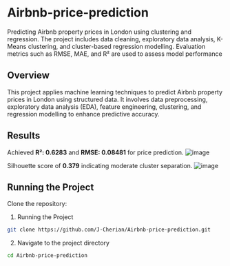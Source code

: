 # Airbnb-price-prediction
Predicting Airbnb property prices in London using clustering and regression. The project includes data cleaning, exploratory data analysis, K-Means clustering, and cluster-based regression modelling. Evaluation metrics such as RMSE, MAE, and R² are used to assess model performance

## Overview
This project applies machine learning techniques to predict Airbnb property prices in London using structured data. It involves data preprocessing, exploratory data analysis (EDA), feature engineering, clustering, and regression modelling to enhance predictive accuracy.

## Results

Achieved **R²: 0.6283** and **RMSE: 0.08481** for price prediction.
![image](https://github.com/user-attachments/assets/a4324ea9-ef10-4244-9d86-5a70a1156729)

Silhouette score of **0.379** indicating moderate cluster separation.
![image](https://github.com/user-attachments/assets/98bfd9f3-a60e-4dea-936b-f3f7ccbb5126)




## Running the Project
Clone the repository:

1. Running the Project
```sh
git clone https://github.com/J-Cherian/Airbnb-price-prediction.git
```
2. Navigate to the project directory
```sh
cd Airbnb-price-prediction
```
